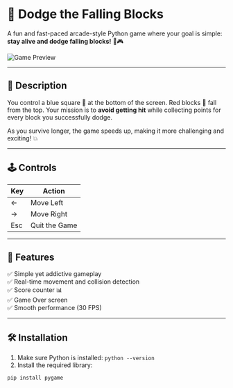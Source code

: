 # 🚧 Dodge the Falling Blocks

A fun and fast-paced arcade-style Python game where your goal is simple: **stay alive and dodge falling blocks!** 🧱🎮

![Game Preview](https://via.placeholder.com/600x300.png?text=Game+Preview+Coming+Soon)

---

## 📜 Description

You control a blue square 🧍 at the bottom of the screen. Red blocks 🔴 fall from the top. Your mission is to **avoid getting hit** while collecting points for every block you successfully dodge.

As you survive longer, the game speeds up, making it more challenging and exciting! 💥

---

## 🕹️ Controls

| Key | Action        |
|-----|---------------|
| ←   | Move Left     |
| →   | Move Right    |
| Esc | Quit the Game |

---

## 🚀 Features

✅ Simple yet addictive gameplay  
✅ Real-time movement and collision detection  
✅ Score counter 📊  
✅ Game Over screen  
✅ Smooth performance (30 FPS)

---

## 🛠️ Installation

1. Make sure Python is installed: `python --version`  
2. Install the required library:

```bash
pip install pygame
